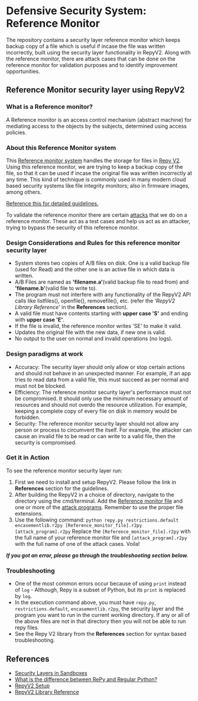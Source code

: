 # Defensive Security System: Reference Monitor
The repository contains a security layer reference monitor which keeps backup copy of a file which is useful if incase the file was written incorrectly, built using the security layer functionality in RepyV2. Along with the reference monitor, there are attack cases that can be done on the reference monitor for validation purposes and to identify improvement opportunities.     

## Reference Monitor security layer using RepyV2

### What is a Reference monitor?
A Reference monitor is an access control mechanism (abstract machine) for mediating access to the objects by the subjects, determined using access policies. 

### About this Reference Monitor system
This [Reference monitor system](./reference-monitor/Reference_monitor_nn2094.r2py) handles the storage for files in [Repy V2](https://github.com/SeattleTestbed/repy_v2). Using this reference monitor, we are trying to keep a backup copy of the file, so that it can be used if incase the original file was written incorrectly at any time. This kind of technique is commonly used in many modern cloud based security systems like file integrity monitors; also in firmware images, among others. 

[Reference this for detailed guidelines.](https://github.com/SeattleTestbed/docs/blob/master/EducationalAssignments/ABStoragePartOne.md)

To validate the reference monitor there are certain [attacks](./attacks/) that we do on a reference monitor. These act as a test cases and help us act as an attacker, trying to bypass the security of this reference monitor.

### Design Considerations and Rules for this reference monitor security layer
- System stores two copies of A/B files on disk. One is a valid backup file (used for Read) and the other one is an active file in which data is written.
- A/B Files are named as **'filename.a'**(valid backup file to read from) and **'filename.b'**(valid file to write to).
- The program must not interfere with any functionality of the RepyV2 API calls like listfiles(), openfile(), removefile(), etc. (refer the *'RepyV2 Library Reference'* in the **References** section).  
- A valid file must have contents starting with **upper case 'S'** and ending with **upper case 'E'**.
- If the file is invalid, the reference monitor writes 'SE' to make it valid.
- Updates the original file with the new data, if new one is valid. 
- No output to the user on normal and invalid operations (no logs).

### Design paradigms at work
- Accuracy: The security layer should only allow or stop certain actions and should not behave in an unexpected manner. For example, if an app tries to read data from a valid file, this must succeed as per normal and must not be blocked.
- Efficiency: The reference monitor security layer's performance must not be compromised. It should only use the minimum necessary amount of resources and should not overdo the resource utilization. For example, keeping a complete copy of every file on disk in memory would be forbidden.
- Security: The reference monitor security layer should not allow any person or process to circumvent the itself. For example, the attacker can cause an invalid file to be read or can write to a valid file, then the security is compromised.

### Get it in Action
To see the reference monitor security layer run:
1. First we need to install and setup RepyV2. Please follow the link in **References** section for the guidelines.
2. After building the RepyV2 in a choice of directory, navigate to the directory using the cmd/terminal. Add the [Reference monitor file](./reference-monitor/Reference_monitor_nn2094.r2py) and one or more of the [attack programs](./attacks/). Remember to use the proper file extensions.
3. Use the following command:
```python repy.py restrictions.default encasementlib.r2py [Reference_monitor_file].r2py [attack_program].r2py```
Replace the ```[Reference_monitor_file].r2py``` with the full name of your reference monitor file and ```[attack_program].r2py``` with the full name of one of the attack cases. Voila!

***If you got an error, please go through the troubleshooting section below.***

### Troubleshooting
- One of the most common errors occur because of using ```print``` instead of ```log``` - Although, Repy is a subset of Python, but its ```print``` is replaced by ```log```. 
- In the execution command above, you must have ```repy.py```, ```restrictions.default```, ```encasementlib.r2py```, the security layer and the program you want to run in the current working directory. If any or all of the above files are not in that directory then you will not be able to run repy files.
- See the Repy V2 library from the **References** section for syntax based troubleshooting.


## References

- [Security Layers in Sandboxes](https://ssl.engineering.nyu.edu/papers/cappos_seattle_ccs_10.pdf)
- [What is the difference between RePy and Regular Python?](https://github.com/SeattleTestbed/docs/blob/master/Programming/PythonVsRepy.md#python-built-ins-not-in-repy)
- [RepyV2 Setup](https://github.com/SeattleTestbed/docs/blob/master/Contributing/BuildInstructions.md)
- [RepyV2 Library Reference](https://github.com/SeattleTestbed/docs/blob/master/Programming/RepyV2API.md)